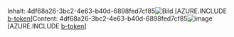 <span data-ttu-id="615a5-101">Inhalt: 4df68a26-3bc2-4e63-b40d-6898fed7cf85![Bild](d81c9a53-9e14-4bcd-acbf-0f6aaae9d75f.png)
[AZURE.INCLUDE [b-token](b1464799-fcd8-410e-914b-fbd4823d6f4c.md)]</span><span class="sxs-lookup"><span data-stu-id="615a5-101">Content: 4df68a26-3bc2-4e63-b40d-6898fed7cf85![image](d81c9a53-9e14-4bcd-acbf-0f6aaae9d75f.png)
[AZURE.INCLUDE [b-token](b1464799-fcd8-410e-914b-fbd4823d6f4c.md)]</span></span>
